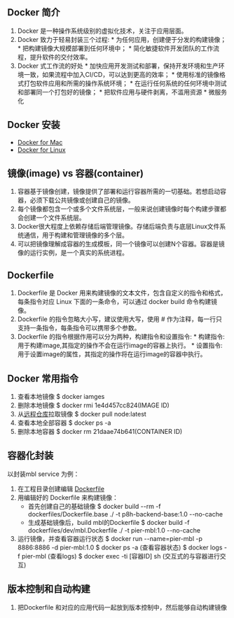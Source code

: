 ## Docker 简介
  1. Docker 是一种操作系统级别的虚拟化技术，关注于应用层面。
  2. Docker 致力于轻易封装三个过程: 
    * 为任何应用，创建便于分发的构建镜像；
    * 把构建镜像大规模部署到任何环境中；
    * 简化敏捷软件开发团队的工作流程，提升软件的交付效率。
  3. Docker 式工作流的好处
    * 加快应用开发测试和部署，保持开发环境和生产环境一致，如果流程中加入CI/CD，可以达到更高的效率；
    * 使用标准的镜像格式打包软件应用和所需的操作系统环境；
    * 在运行任何系统的任何环境中测试和部署同一个打包好的镜像；
    * 把软件应用与硬件剥离，不滥用资源
    * 微服务化

## Docker 安装
  * [Docker for Mac](https://docs.docker.com/docker-for-mac/install/#install-and-run-docker-for-mac)
  * [Docker for Linux](https://docs.docker.com/install/linux/docker-ce/ubuntu/)

## 镜像(image) vs 容器(container)
  1. 容器基于镜像创建，镜像提供了部署和运行容器所需的一切基础。若想启动容器，必须下载公共镜像或创建自己的镜像。
  2. 每个镜像都包含一个或多个文件系统层，一般来说创建镜像时每个构建步骤都会创建一个文件系统层。
  3. Docker很大程度上依赖存储后端管理镜像。存储后端负责与底层Linux文件系统通信，用于构建和管理镜像的多个层。
  4. 可以把镜像理解成容器的生成模板，同一个镜像可以创建N个容器。容器是镜像的运行实例，是一个真实的系统进程。

## Dockerfile
  1. Dockerfile 是 Docker 用来构建镜像的文本文件，包含自定义的指令和格式，每条指令对应 Linux 下面的一条命令，可以通过 docker build 命令构建镜像。
  2. Dockerfile 的指令忽略大小写，建议使用大写，使用 # 作为注释，每一行只支持一条指令，每条指令可以携带多个参数。
  3. Dockerfile 的指令根据作用可以分为两种，构建指令和设置指令:
    * 构建指令:用于构建image,其指定的操作不会在运行image的容器上执行。
    * 设置指令:用于设置image的属性，其指定的操作将在运行image的容器中执行。

## Docker 常用指令
  1. 查看本地镜像 $ docker iamges
  2. 删除本地镜像 $ docker rmi 1e4d457cc824(IMAGE ID)
  3. 从[远程仓库](https://hub.docker.com/explore/)拉取镜像 $ docker pull node:latest
  4. 查看本地全部容器 $ docker ps -a
  5. 删除本地容器 $ docker rm 21daae74b641(CONTAINER ID)

## 容器化封装
  以封装mbl service 为例：
  1. 在工程目录创建编辑 [Dockerfile](https://docs.docker.com/engine/reference/builder/)
  2. 用编辑好的 Dockerfile 来构建镜像：
     * 首先创建自己的基础镜像 $ docker build --rm -f dockerfiles/Dockerfile.base ./ -t p8h-backend-base:1.0 --no-cache
     * 生成基础镜像后，build mbl的Dockerfile $ docker build -f dockerfiles/dev/mbl.Dockerfile ./ -t pier-mbl:1.0 --no-cache
  3. 运行镜像，并查看容器运行状态
     $ docker run --name=pier-mbl -p 8886:8886 -d pier-mbl:1.0
     $ docker ps -a (查看容器状态)
     $ docker logs -f pier-mbl (查看logs)
     $ docker exec -ti [容器ID] sh (交互式的与容器进行交互)

## 版本控制和自动构建
  1. 把Dockerfile 和对应的应用代码一起放到版本控制中，然后能够自动构建镜像
     
